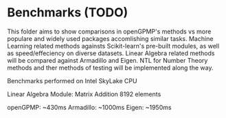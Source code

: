 # Benchmarks (TODO)
This folder aims to show comparisons in openGPMP's methods vs more populare
and widely used packages accomlishing similar tasks. Machine Learning
related methods againsts Scikit-learn's pre-built modules, as well as
speed/effeciency on diverse datasets. Linear Algebra related methods will
be compared against Armadillo and Eigen. NTL for Number Theory methods and 
ther methods of testing will be implemented along the way.

Benchmarks performed on Intel SkyLake CPU

Linear Algebra Module: 
Matrix Addition 8192 elements

openGPMP: ~430ms
Armadillo: ~1000ms
Eigen: ~1950ms

